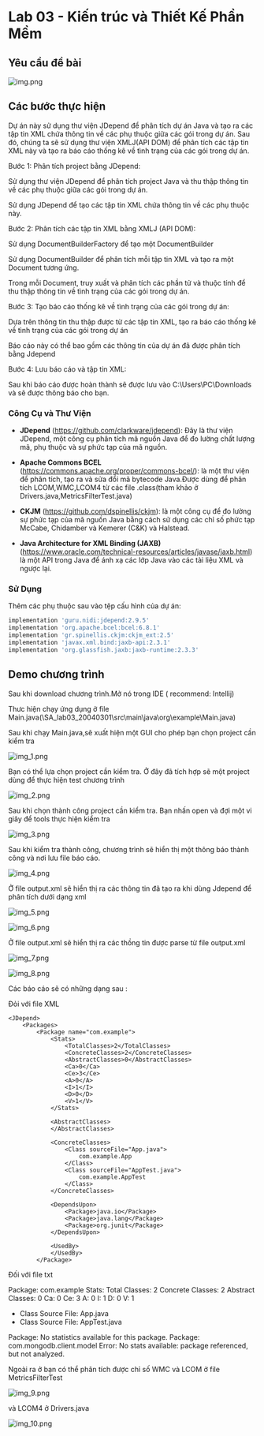 # Lab 03 - Kiến trúc và Thiết Kế Phần Mềm

## Yêu cầu đề bài 
![img.png](img/img.png)

## Các bước thực hiện

Dự án này sử dụng thư viện JDepend để phân tích dự án Java và tạo ra các tập tin XML chứa thông tin về các phụ thuộc giữa các gói trong dự án. Sau đó, chúng ta sẽ sử dụng thư viện XMLJ(API DOM) để phân tích các tập tin XML này và tạo ra báo cáo thống kê về tình trạng của các gói trong dự án.

Bước 1: Phân tích project bằng JDepend:

Sử dụng thư viện JDepend để phân tích project Java và thu thập thông tin về các phụ thuộc giữa các gói trong dự án.

Sử dụng JDepend để tạo các tập tin XML chứa thông tin về các phụ thuộc này.

Bước 2: Phân tích các tập tin XML bằng XMLJ (API DOM):

Sử dụng DocumentBuilderFactory để tạo một DocumentBuilder

Sử dụng DocumentBuilder để phân tích mỗi tập tin XML và tạo ra một Document tương ứng.

Trong mỗi Document, truy xuất và phân tích các phần tử và thuộc tính để thu thập thông tin về tình trạng của các gói trong dự án.

Bước 3: Tạo báo cáo thống kê về tình trạng của các gói trong dự án:

Dựa trên thông tin thu thập được từ các tập tin XML, tạo ra báo cáo thống kê về tình trạng của các gói trong dự án

Báo cáo này có thể bao gồm các thông tin của dự án đã được phân tích bằng Jdepend

Bước 4: Lưu báo cáo và tập tin XML:

Sau khi báo cáo được hoàn thành sẽ được lưu vào C:\Users\PC\Downloads và sẽ được thông báo cho bạn.

### Công Cụ và Thư Viện

- **JDepend** (https://github.com/clarkware/jdepend): Đây là thư viện JDepend, một công cụ phân tích mã nguồn Java để đo lường chất lượng mã, phụ thuộc và sự phức tạp của mã nguồn.

- **Apache Commons BCEL** (https://commons.apache.org/proper/commons-bcel/): là một thư viện để phân tích, tạo ra và sửa đổi mã bytecode Java.Được dùng để phân tích LCOM,WMC,LCOM4 từ các file .class(tham khảo ở Drivers.java,MetricsFilterTest.java)

- **CKJM** (https://github.com/dspinellis/ckjm): là một công cụ để đo lường sự phức tạp của mã nguồn Java bằng cách sử dụng các chỉ số phức tạp McCabe, Chidamber và Kemerer (C&K) và Halstead.

- **Java Architecture for XML Binding (JAXB)** (https://www.oracle.com/technical-resources/articles/javase/jaxb.html) là một API trong Java để ánh xạ các lớp Java vào các tài liệu XML và ngược lại.
### Sử Dụng

Thêm các phụ thuộc sau vào tệp cấu hình của dự án:

```groovy
implementation 'guru.nidi:jdepend:2.9.5'
implementation 'org.apache.bcel:bcel:6.8.1'
implementation 'gr.spinellis.ckjm:ckjm_ext:2.5'
implementation 'javax.xml.bind:jaxb-api:2.3.1'
implementation 'org.glassfish.jaxb:jaxb-runtime:2.3.3'
```

## Demo chương trình 

Sau khi download chương trình.Mở nó trong IDE ( recommend: Intellij)

Thưc hiện chạy ứng dụng ở file Main.java(\SA_lab03_20040301\src\main\java\org\example\Main.java)


Sau khi chạy Main.java,sẽ xuất hiện một GUI cho phép bạn chọn project cần kiểm tra 

![img_1.png](img/img_1.png)

Bạn có thể lựa chọn project cần kiểm tra. Ở đây đã tích hợp sẽ một project dùng để thực hiện test chương trình 

![img_2.png](img/img_2.png)

Sau khi chọn thành công project cần kiểm tra. Bạn nhấn open và đợi một vi giây để tools thực hiện kiểm tra 

![img_3.png](img/img_3.png)

Sau khi kiểm tra thành công, chương trình sẽ hiển thị một thông báo thành công và nơi lưu file báo cáo.

![img_4.png](img/img_4.png)

Ở file output.xml sẽ hiển thị ra các thông tin đã tạo ra khi dùng Jdepend để phân tích dưới dạng xml

![img_5.png](img/img_5.png)

![img_6.png](img/img_6.png)

Ở file output.xml sẽ hiển thị ra các thồng tin được parse từ file output.xml

![img_7.png](img/img_7.png)

![img_8.png](img/img_8.png)

Các báo cáo sẽ có những dạng sau : 

Đỏi với file XML 
```
<JDepend>
    <Packages>
        <Package name="com.example">
            <Stats>
                <TotalClasses>2</TotalClasses>
                <ConcreteClasses>2</ConcreteClasses>
                <AbstractClasses>0</AbstractClasses>
                <Ca>0</Ca>
                <Ce>3</Ce>
                <A>0</A>
                <I>1</I>
                <D>0</D>
                <V>1</V>
            </Stats>

            <AbstractClasses>
            </AbstractClasses>

            <ConcreteClasses>
                <Class sourceFile="App.java">
                    com.example.App
                </Class>
                <Class sourceFile="AppTest.java">
                    com.example.AppTest
                </Class>
            </ConcreteClasses>

            <DependsUpon>
                <Package>java.io</Package>
                <Package>java.lang</Package>
                <Package>org.junit</Package>
            </DependsUpon>

            <UsedBy>
            </UsedBy>
        </Package>
```

Đối với file txt

Package: com.example
Stats:
Total Classes: 2
Concrete Classes: 2
Abstract Classes: 0
Ca: 0
Ce: 3
A: 0
I: 1
D: 0
V: 1
- Class Source File: App.java
- Class Source File: AppTest.java

Package:
No statistics available for this package.
Package: com.mongodb.client.model
Error: No stats available: package referenced, but not analyzed.

Ngoài ra ở bạn có thể phân tích được chỉ số WMC và LCOM ở file MetricsFilterTest

![img_9.png](img/img_9.png)

và LCOM4 ở Drivers.java

![img_10.png](img/img_10.png)

